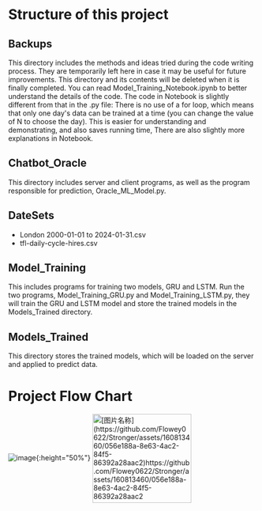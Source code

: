 # Structure of this project
## Backups
This directory includes the methods and ideas tried during the code writing process. They are temporarily left here in case it may be useful for future improvements. This directory and its contents will be deleted when it is finally completed.
You can read Model_Training_Notebook.ipynb to better understand the details of the code. The code in Notebook is slightly different from that in the .py file: There is no use of a for loop, which means that only one day's data can be trained at a time (you can change the value of N to choose the day). This is easier for understanding and demonstrating, and also saves running time, There are also slightly more explanations in Notebook.

## Chatbot_Oracle
This directory includes server and client programs, as well as the program responsible for prediction, Oracle_ML_Model.py.

## DateSets
- London 2000-01-01 to 2024-01-31.csv
- tfl-daily-cycle-hires.csv

## Model_Training
This includes programs for training two models, GRU and LSTM. Run the two programs, Model_Training_GRU.py and Model_Training_LSTM.py, they will train the GRU and LSTM model and store the trained models in the Models_Trained directory.

## Models_Trained
This directory stores the trained models, which will be loaded on the server and applied to predict data.

# Project Flow Chart
![image](https://github.com/Flowey0622/Stronger/assets/160813460/056e188a-8e63-4ac2-84f5-86392a28aac2){:height="50%"}
 <img src="./xxx.png" width = "200" height = "180" alt="[图片名称](https://github.com/Flowey0622/Stronger/assets/160813460/056e188a-8e63-4ac2-84f5-86392a28aac2)https://github.com/Flowey0622/Stronger/assets/160813460/056e188a-8e63-4ac2-84f5-86392a28aac2" align=center />

